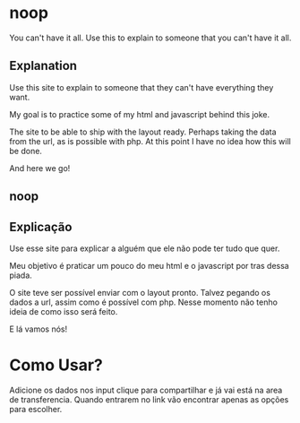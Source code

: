 # noop
 You can't have it all. Use this to explain to someone that you can't have it all.

## Explanation

Use this site to explain to someone that they can't have everything they want.

My goal is to practice some of my html and javascript behind this joke.

The site to be able to ship with the layout ready. Perhaps taking the data from the url, as is possible with php. At this point I have no idea how this will be done.

And here we go!


## noop

## Explicação

Use esse site para explicar a alguém que ele não pode ter tudo que quer.

Meu objetivo é praticar um pouco do meu html e o javascript por tras dessa piada.

O site teve ser possível enviar com o layout pronto. Talvez pegando os dados a url, assim como é possível com php. Nesse momento não tenho ideia de como isso será feito.

E lá vamos nós!

# Como Usar?

Adicione os dados nos input clique para compartilhar e já vai está na area de transferencia. Quando entrarem no link vão encontrar apenas as opções para escolher.

